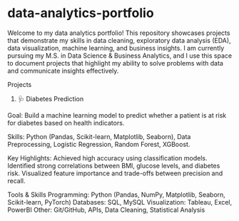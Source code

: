 # data-analytics-portfolio
Welcome to my data analytics portfolio!
This repository showcases projects that demonstrate my skills in data cleaning, exploratory data analysis (EDA), data visualization, machine learning, and business insights.
I am currently pursuing my M.S. in Data Science & Business Analytics, and I use this space to document projects that highlight my ability to solve problems with data and communicate insights effectively.

Projects
1. 🩺 Diabetes Prediction

Goal: Build a machine learning model to predict whether a patient is at risk for diabetes based on health indicators.

Skills: Python (Pandas, Scikit-learn, Matplotlib, Seaborn), Data Preprocessing, Logistic Regression, Random Forest, XGBoost.

Key Highlights:
Achieved high accuracy using classification models.
Identified strong correlations between BMI, glucose levels, and diabetes risk.
Visualized feature importance and trade-offs between precision and recall.

Tools & Skills
Programming: Python (Pandas, NumPy, Matplotlib, Seaborn, Scikit-learn, PyTorch)
Databases: SQL, MySQL
Visualization: Tableau, Excel, PowerBI
Other: Git/GitHub, APIs, Data Cleaning, Statistical Analysis
